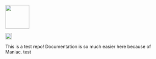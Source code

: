 [<img src="https://i.ibb.co/ng77QGy/Screen-Shot-2020-04-28-at-11-removebg-preview.png" height="75px">](https://maniac-dashboard.herokuapp.com/maniac/maniac-bot-test/)


[<img src="https://img.shields.io/badge/dynamic/json?color=green&label=label&prefix=prefix%20&query=hello&suffix=%20suffix&url=https%3A%2F%2Fgist.githubusercontent.com%2Fdawoodkhan82%2Fc906dbd64e497f0d63fc0bcfaa820db9%2Fraw%2Fd616d70d0d177c8a98ccf69d7a85a5060a4c1e1c%2Ftest.json%3Ftoken%3Dgit-token" height="20px">](https://maniac-dashboard.herokuapp.com/maniac/maniac-bot-test/)

This is a test repo! Documentation is so much easier here because of Maniac. 
test
